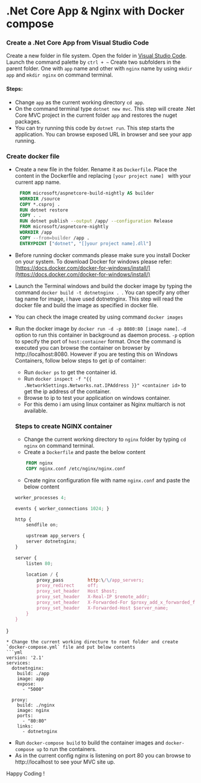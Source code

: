 # .Net Core App & Nginx with Docker compose

### Create a .Net Core App from Visual Studio Code

Create a new folder in file system. Open the folder in [Visual Studio Code](https://code.visualstudio.com/). Launch the command palette by ` ctrl + ~ `
Create two subfolders in the parent folder. One with `app` name and other with `nginx` name by using `mkdir app` and `mkdir nginx` on command terminal.

#### Steps:
* Change `app` as the current working directory `cd app`.
* On the command terminal type ``` dotnet new mvc ```. This step will create .Net Core MVC project in the current folder `app` and restores the nuget packages.
* You can try running this code by ``` dotnet run ```. This step starts the application. You can browse exposed URL in browser and see your app running.

### Create docker file

* Create a new file in the folder. Rename it as ``` Dockerfile ```. Place the content in the Dockerfile and replacing ```[your project name] ``` with your current app name.
 ``` dockerfile
      FROM microsoft/aspnetcore-build-nightly AS builder
      WORKDIR /source
      COPY *.csproj .
      RUN dotnet restore
      COPY . .
      RUN dotnet publish --output /app/ --configuration Release
      FROM microsoft/aspnetcore-nightly
      WORKDIR /app
      COPY --from=builder /app .
      ENTRYPOINT ["dotnet", "[]your project name].dll"]
  ```
* Before running docker commands please make sure you install Docker on your system. To download Docker for windows please refer:[https://docs.docker.com/docker-for-windows/install/](https://docs.docker.com/docker-for-windows/install/) 

* Launch the Terminal windows and build the docker image by typing the command ```docker build -t dotnetnginx . ```. You can specify any other tag name for image,  i have used dotnetnginx. This step will read the docker file and build the image as specified in docker file. 
* You can check the image created by using command ``` docker images ```
* Run the docker image by ``` docker run -d -p 8080:80 [image name] ```. ``` -d ``` option to run this container in background as daemon process.  ` -p ` option to specify the port of `host:container` format. Once the command is executed you can browse the container on browser by http://localhost:8080. However if you are testing this on Windows Containers, follow below steps to get ip of container:
    * Run ``` docker ps ``` to get the container id.
    * Run ``` docker inspect -f "{{ .NetworkSettings.Networks.nat.IPAddress }}" <container id> ``` to get the ip address of the container.
    * Browse to ip to test your application on windows container.
    * For this demo i am using linux container as Nginx multiarch is not available.

    ### Steps to create NGINX container
    * Change the current working directory to `nginx` folder by typing `cd nginx` on command terminal.
    * Create a `Dockerfile` and paste the below content
    ``` Dockerfile
        FROM nginx
        COPY nginx.conf /etc/nginx/nginx.conf
    ```
    * Create nginx configuration file with name  `nginx.conf` and paste the below content
    ```javascript
    worker_processes 4;
 
    events { worker_connections 1024; }
 
    http {
        sendfile on;
 
        upstream app_servers {
        server dotnetnginx;
    }
 
    server {
        listen 80;
 
        location / {
            proxy_pass         http:\/\/app_servers;
            proxy_redirect     off;
            proxy_set_header   Host $host;
            proxy_set_header   X-Real-IP $remote_addr;
            proxy_set_header   X-Forwarded-For $proxy_add_x_forwarded_for;
            proxy_set_header   X-Forwarded-Host $server_name;
        }
    }
}
```
* Change the current working directure to root folder and create `docker-compose.yml` file and put below contents
```yml
version: '2.1'
services:
  dotnetnginx:
    build: ./app
    image: app
    expose:
      - "5000"

  proxy:
    build: ./nginx
    image: nginx
    ports:
      - "80:80"
    links:
      - dotnetnginx
```
* Run `docker-compose build` to build the container images and `docker-compose up` to run the containers.
* As in the current config nginx is listening on port 80 you can browse to http://localhost to see your MVC site up.

Happy Coding !





